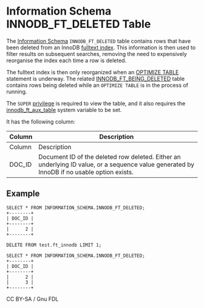# Information Schema INNODB\_FT\_DELETED Table

The [Information Schema](../../) `INNODB_FT_DELETED` table contains rows that have been deleted from an InnoDB [fulltext index](../../../../../../../ha-and-performance/optimization-and-tuning/optimization-and-indexes/full-text-indexes/). This information is then used to filter results on subsequent searches, removing the need to expensively reorganise the index each time a row is deleted.

The fulltext index is then only reorganized when an [OPTIMIZE TABLE](../../../../../../../ha-and-performance/optimization-and-tuning/optimizing-tables/optimize-table.md) statement is underway. The related [INNODB\_FT\_BEING\_DELETED](information-schema-innodb_ft_being_deleted-table.md) table contains rows being deleted while an `OPTIMIZE TABLE` is in the process of running.

The `SUPER` [privilege](../../../../../account-management-sql-commands/grant.md) is required to view the table, and it also requires the [innodb\_ft\_aux\_table](../../../../../../storage-engines/innodb/innodb-system-variables.md#innodb_ft_aux_table) system variable to be set.

It has the following column:

| Column  | Description                                                                                                                                |
| ------- | ------------------------------------------------------------------------------------------------------------------------------------------ |
| Column  | Description                                                                                                                                |
| DOC\_ID | Document ID of the deleted row deleted. Either an underlying ID value, or a sequence value generated by InnoDB if no usable option exists. |

## Example

```
SELECT * FROM INFORMATION_SCHEMA.INNODB_FT_DELETED;
+--------+
| DOC_ID |
+--------+
|      2 |
+--------+

DELETE FROM test.ft_innodb LIMIT 1;

SELECT * FROM INFORMATION_SCHEMA.INNODB_FT_DELETED;
+--------+
| DOC_ID |
+--------+
|      2 |
|      3 |
+--------+
```

CC BY-SA / Gnu FDL
